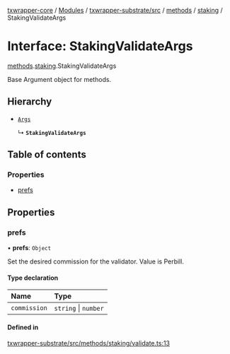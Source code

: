 [txwrapper-core](../README.md) / [Modules](../modules.md) / [txwrapper-substrate/src](../modules/txwrapper_substrate_src.md) / [methods](../modules/txwrapper_substrate_src.methods.md) / [staking](../modules/txwrapper_substrate_src.methods.staking.md) / StakingValidateArgs

# Interface: StakingValidateArgs

[methods](../modules/txwrapper_substrate_src.methods.md).[staking](../modules/txwrapper_substrate_src.methods.staking.md).StakingValidateArgs

Base Argument object for methods.

## Hierarchy

- [`Args`](../modules/txwrapper_core_src.md#args)

  ↳ **`StakingValidateArgs`**

## Table of contents

### Properties

- [prefs](txwrapper_substrate_src.methods.staking.StakingValidateArgs.md#prefs)

## Properties

### prefs

• **prefs**: `Object`

Set the desired commission for the validator. Value is Perbill.

#### Type declaration

| Name | Type |
| :------ | :------ |
| `commission` | `string` \| `number` |

#### Defined in

[txwrapper-substrate/src/methods/staking/validate.ts:13](https://github.com/paritytech/txwrapper-core/blob/a09c1f6/packages/txwrapper-substrate/src/methods/staking/validate.ts#L13)
